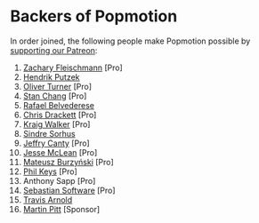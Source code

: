 # Backers of Popmotion

In order joined, the following people make Popmotion possible by [supporting our Patreon](https://patreon.com/popmotion):

1. [Zachary Fleischmann](https://twitter.com/ZFleischmann) [Pro]
2. [Hendrik Putzek](https://twitter.com/hputzek)
3. [Oliver Turner](https://twitter.com/oliverturner) [Pro]
4. [Stan Chang](https://twitter.com/lxcid) [Pro]
5. [Rafael Belvederese](https://twitter.com/blvz)
6. [Chris Drackett](https://twitter.com/chrisdrackett) [Pro]
7. [Kraig Walker](https://twitter.com/Kraig_Walker) [Pro]
8. [Sindre Sorhus](https://patreon.com/sindresorhus)
9. [Jeffry Canty](https://twitter.com/cantyjeffrey) [Pro]
10. [Jesse McLean](https://twitter.com/essejmclean) [Pro]
11. [Mateusz Burzyński](https://twitter.com/AndaristRake) [Pro]
11. [Phil Keys](https://twitter.com/Philly_Keys) [Pro]
12. Anthony Sapp [Pro]
13. [Sebastian Software](https://twitter.com/sebastiansoft) [Pro]
14. [Travis Arnold](https://twitter.com/souporserious)
15. [Martin Pitt](https://twitter.com/nexii) [Sponsor]